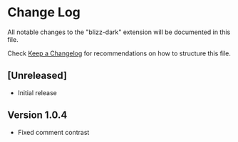 # Change Log

All notable changes to the "blizz-dark" extension will be documented in this file.

Check [Keep a Changelog](http://keepachangelog.com/) for recommendations on how to structure this file.

## [Unreleased]

- Initial release

## Version 1.0.4

- Fixed comment contrast
